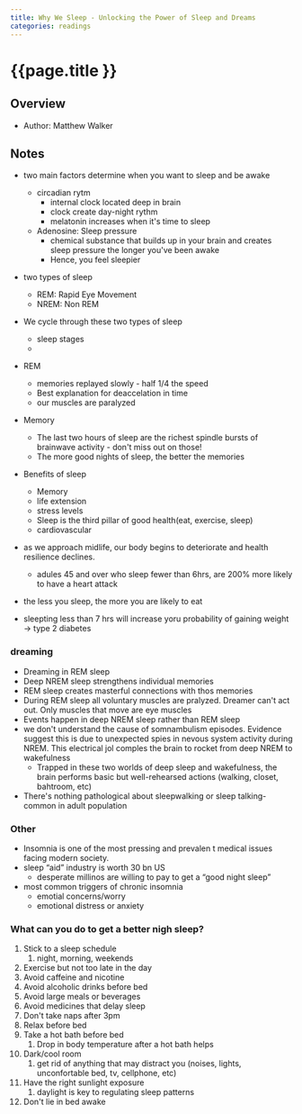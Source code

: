 ```yaml
---
title: Why We Sleep - Unlocking the Power of Sleep and Dreams
categories: readings
---
```


# {{page.title }}

## Overview

* Author: Matthew Walker

## Notes

* two main factors determine when you want to sleep and be awake
    * circadian rytm
        * internal clock located deep in brain
        * clock create day-night rythm
        * melatonin increases when it's time to sleep
    * Adenosine: Sleep pressure
        * chemical substance that builds up in your brain and creates sleep pressure the longer you've been awake
        * Hence, you feel sleepier

* two types of sleep
    * REM: Rapid Eye Movement
    * NREM: Non REM
* We cycle  through these two types of sleep
    * sleep stages
    *
* REM
    * memories replayed slowly - half 1/4 the speed
    * Best explanation for deaccelation in time
    * our muscles are paralyzed
* Memory
    * The last two hours of sleep are the richest spindle bursts of brainwave activity - don't miss out on those!
    * The more good nights of sleep, the better the memories
* Benefits of sleep
    * Memory
    * life extension
    * stress levels
    * Sleep is the third pillar of good health(eat, exercise, sleep)
    * cardiovascular
* as we approach midlife, our body begins to deteriorate and health resilience declines.
    * adules 45 and over who sleep fewer than 6hrs, are 200% more likely to have a heart attack
* the less you sleep, the more you are likely to eat
* sleepting less than 7 hrs will increase yoru probability of gaining weight → type 2 diabetes

### dreaming

* Dreaming in REM sleep
* Deep NREM sleep strengthens individual memories
* REM sleep creates masterful connections with thos memories
* During REM sleep all voluntary muscles are pralyzed. Dreamer can't act out. Only muscles that move are eye muscles
* Events happen in deep NREM sleep rather than REM sleep
* we don't understand the cause of somnambulism episodes. Evidence suggest this is due to unexpected spies in nevous system activity during NREM. This electrical jol comples the brain to rocket from deep NREM to wakefulness
    * Trapped in these two worlds of deep sleep and wakefulness, the brain performs basic but well-rehearsed actions (walking, closet, bahtroom, etc)
* There's nothing pathological about sleepwalking or sleep talking- common in adult population

### Other

* Insomnia is one of the most pressing and prevalen t medical issues facing modern society.
* sleep “aid” industry is worth 30 bn US
    * desperate millinos are willing to pay to get a “good night sleep”
* most common triggers of chronic insomnia
    * emotial concerns/worry
    * emotional distress or anxiety

### What can you do to get a better nigh sleep?

1. Stick to a sleep schedule
    1. night, morning, weekends
2. Exercise but not too late in the day
3. Avoid caffeine and nicotine
4. Avoid alcoholic drinks before bed
5. Avoid large meals or beverages
6. Avoid medicines that delay sleep
7. Don't take naps after 3pm
8. Relax before bed
9. Take a hot bath before bed
    1. Drop in body temperature after a hot bath helps
10. Dark/cool room
    1. get rid of anything that may distract you (noises, lights, unconfortable bed, tv, cellphone, etc)
11. Have the right sunlight exposure
    1. daylight is key to regulating sleep patterns
12. Don't lie in bed awake
